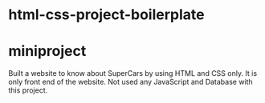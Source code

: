 # html-css-project-boilerplate
# miniproject
Built a website to know about SuperCars by using HTML and CSS only.
It is only front end of the website.
Not used any JavaScript and Database with this project.
